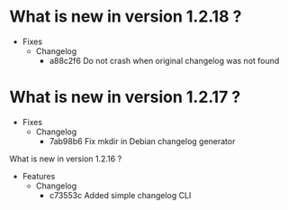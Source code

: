 # What is new in version 1.2.18 ?

  * Fixes
    * Changelog
      * a88c2f6 Do not crash when original changelog was not found

# What is new in version 1.2.17 ?

  * Fixes
    * Changelog
      * 7ab98b6 Fix mkdir in Debian changelog generator

What is new in version 1.2.16 ?

  * Features
    * Changelog
      * c73553c Added simple changelog CLI
